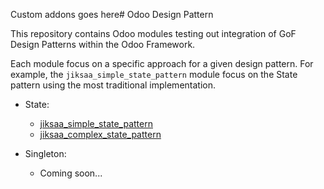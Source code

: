 Custom addons goes here# Odoo Design Pattern

This repository contains Odoo modules testing out integration of GoF Design Patterns within
the Odoo Framework.

Each module focus on a specific approach for a given design pattern. For example, the `jiksaa_simple_state_pattern`
module focus on the State pattern using the most traditional implementation.

- State:
    - [jiksaa_simple_state_pattern](src/jiksaa_simple_state_pattern/README.md)
    - [jiksaa_complex_state_pattern](src/jiksaa_complex_state_pattern/README.md)

- Singleton:
    - Coming soon...
